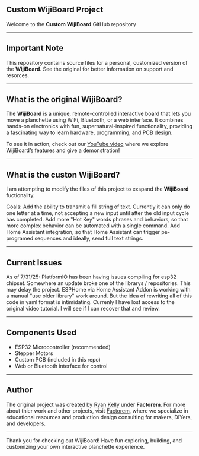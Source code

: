 ## Custom WijiBoard Project

Welcome to the **Custom WijiBoard** GitHub repository

---

## Important Note

This repository contains source files for a personal, customized version of the **WijiBoard**. See the original for better information on support and resorces.

---

## What is the original WijiBoard?

The **WijiBoard** is a unique, remote-controlled interactive board that lets you move a planchette using WiFi, Bluetooth, or a web interface. It combines hands-on electronics with fun, supernatural-inspired functionality, providing a fascinating way to learn hardware, programming, and PCB design.

To see it in action, check out our [YouTube video](https://youtu.be/cnTcyXp5cuc?si=UInx9ra7MZg4BWGi) where we explore WijiBoard’s features and give a demonstration!

---

## What is the custon WijiBoard?

I am attempting to modify the files of this project to exspand the **WijiBoard** fuctionality.

Goals:
Add the ability to transmit a fill string of text. Currently it can only do one letter at a time, not accepting a new input until after the old input cycle has completed.
Add more "Hot Key" words phrases and behaviors, so that more complex behavior can be automated with a single command.
Add Home Assistant integration, so that Home Assistant can trigger pe-programed sequences and ideally, send full text strings.

---

## Current Issues

As of 7/31/25: 
PlatformIO has been having issues compiling for esp32 chipset. Somewhere an update broke one of the librarys / repositories. This may delay the project.
ESPHome via Home Assistant Addon is working with a manual "use older library" work around. But the idea of rewriting all of this code in yaml format is intimidating.
Currenly I have lost access to the original video tutorial. I will see if I can recover that and review.

---

## Components Used

- ESP32 Microcontroller (recommended)
- Stepper Motors
- Custom PCB (included in this repo)
- Web or Bluetooth interface for control

---

## Author

The original project was created by [Ryan Kelly](https://www.thebetterryankelly.com/) under **Factorem**. For more about thier work and other projects, visit [Factorem](https://factorem.io/), where we specialize in educational resources and production design consulting for makers, DIYers, and developers.

---

Thank you for checking out WijiBoard! Have fun exploring, building, and customizing your own interactive planchette experience.

